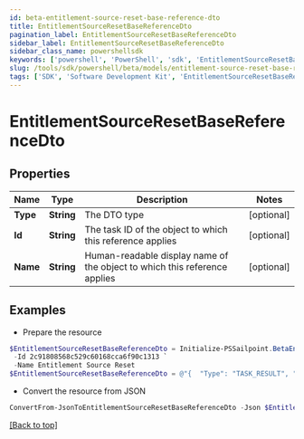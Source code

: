 ```yaml
---
id: beta-entitlement-source-reset-base-reference-dto
title: EntitlementSourceResetBaseReferenceDto
pagination_label: EntitlementSourceResetBaseReferenceDto
sidebar_label: EntitlementSourceResetBaseReferenceDto
sidebar_class_name: powershellsdk
keywords: ['powershell', 'PowerShell', 'sdk', 'EntitlementSourceResetBaseReferenceDto', 'BetaEntitlementSourceResetBaseReferenceDto'] 
slug: /tools/sdk/powershell/beta/models/entitlement-source-reset-base-reference-dto
tags: ['SDK', 'Software Development Kit', 'EntitlementSourceResetBaseReferenceDto', 'BetaEntitlementSourceResetBaseReferenceDto']
---
```



# EntitlementSourceResetBaseReferenceDto

## Properties

Name | Type | Description | Notes
------------ | ------------- | ------------- | -------------
**Type** | **String** | The DTO type | [optional] 
**Id** | **String** | The task ID of the object to which this reference applies | [optional] 
**Name** | **String** | Human-readable display name of the object to which this reference applies | [optional] 

## Examples

- Prepare the resource
```powershell
$EntitlementSourceResetBaseReferenceDto = Initialize-PSSailpoint.BetaEntitlementSourceResetBaseReferenceDto  -Type TASK_RESULT `
 -Id 2c91808568c529c60168cca6f90c1313 `
 -Name Entitlement Source Reset
$EntitlementSourceResetBaseReferenceDto = @"{  "Type": "TASK_RESULT", "Id": "2c91808568c529c60168cca6f90c1313", "Name": "Entitlement Source Reset" }"@
```

- Convert the resource from JSON
```powershell
ConvertFrom-JsonToEntitlementSourceResetBaseReferenceDto -Json $EntitlementSourceResetBaseReferenceDto
```


[[Back to top]](#) 

